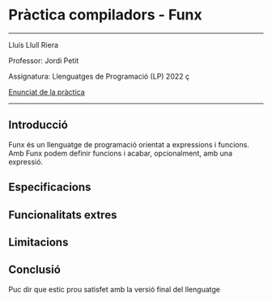 # Pràctica compiladors - Funx
---

Lluís Llull Riera 

Professor: Jordi Petit 

Assignatura: Llenguatges de Programació (LP) 2022 ç

[Enunciat de la pràctica](https://github.com/gebakx/lp-funcions)

---
## Introducció

Funx és un llenguatge de programació orientat a expressions i funcions. Amb Funx podem definir funcions i acabar, opcionalment, amb una expressió.

## Especificacions

## Funcionalitats extres

## Limitacions

## Conclusió

Puc dir que estic prou satisfet amb la versió final del llenguatge